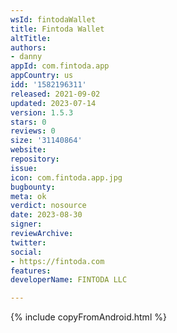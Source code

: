 ```yaml
---
wsId: fintodaWallet
title: Fintoda Wallet
altTitle: 
authors:
- danny
appId: com.fintoda.app
appCountry: us
idd: '1582196311'
released: 2021-09-02
updated: 2023-07-14
version: 1.5.3
stars: 0
reviews: 0
size: '31140864'
website: 
repository: 
issue: 
icon: com.fintoda.app.jpg
bugbounty: 
meta: ok
verdict: nosource
date: 2023-08-30
signer: 
reviewArchive: 
twitter: 
social:
- https://fintoda.com
features: 
developerName: FINTODA LLC

---
```


{% include copyFromAndroid.html %}